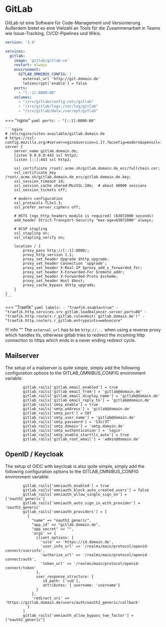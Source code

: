 # GitLab

GitLab ist eine Software für Code-Management und Versionierung. Außerdem bietet es eine Vielzahl an Tools für die
Zusammenarbeit in Teams wie Issue-Tracking, CI/CD-Pipelines und Wikis.

```yaml
version: '3.9'

services:
  gitlab:
    image: 'gitlab/gitlab-ce'
    restart: always
    environment:
      GITLAB_OMNIBUS_CONFIG: |
        external_url 'http://git.domain.de'
        letsencrypt['enable'] = false
    ports:
      - "[::1]:8000:80"
    volumes:
      - "/srv/gitlab/config:/etc/gitlab"
      - "/srv/gitlab/logs:/var/log/gitlab"
      - "/srv/gitlab/data:/var/opt/gitlab"
```

=== "nginx"
    ```yaml
        ports:
          - "[::1]:8000:80"
    ```

    ```nginx
    # /etc/nginx/sites-available/gitlab.domain.de
    # https://ssl-config.mozilla.org/#server=nginx&version=1.17.7&config=modern&openssl=1.1.1d&guideline=5.6
    server {
        server_name gitlab.domain.de;
        listen 0.0.0.0:443 ssl http2;
        listen [::]:443 ssl http2;

        ssl_certificate /root/.acme.sh/gitlab.domain.de_ecc/fullchain.cer;
        ssl_certificate_key /root/.acme.sh/gitlab.domain.de_ecc/gitlab.domain.de.key;
        ssl_session_timeout 1d;
        ssl_session_cache shared:MozSSL:10m;  # about 40000 sessions
        ssl_session_tickets off;

        # modern configuration
        ssl_protocols TLSv1.3;
        ssl_prefer_server_ciphers off;

        # HSTS (ngx_http_headers_module is required) (63072000 seconds)
        add_header Strict-Transport-Security "max-age=63072000" always;

        # OCSP stapling
        ssl_stapling on;
        ssl_stapling_verify on;

        location / {
            proxy_pass http://[::1]:8000/;
            proxy_http_version 1.1;
            proxy_set_header Upgrade $http_upgrade;
            proxy_set_header Connection 'upgrade';
            proxy_set_header X-Real-IP $proxy_add_x_forwarded_for;
            proxy_set_header X-Forwarded-For $remote_addr;
            proxy_set_header X-Forwarded-Proto $scheme;
            proxy_set_header Host $host;
            proxy_cache_bypass $http_upgrade;
        }
    }
    ```

=== "Traefik"
    ```yaml
        labels:
          - "traefik.enable=true"
          - "traefik.http.services.srv_gitlab.loadbalancer.server.port=80"
          - "traefik.http.routers.r_gitlab.rule=Host(`gitlab.domain.de`)"
          - "traefik.http.routers.r_gitlab.entrypoints=websecure"
    ```

!!! info ""
	The `external_url` has to be `http://...` when using a reverse proxy which handles tls, otherwise gitlab tries
    to redirect the incoming http connection to https which ends in a never ending redirect cycle.

## Mailserver
The setup of a mailserver is quite simple, simply add the following configuration options 
to the GITLAB_OMNIBUS_CONFIG environment variable:  
```shell
        gitlab_rails['gitlab_email_enabled'] = true
        gitlab_rails['gitlab_email_from'] = 'gitlab@domain.de'
        gitlab_rails['gitlab_email_display_name'] = 'gitlab@domain.de'
        gitlab_rails['gitlab_email_reply_to'] = 'gitlab@domain.de'
        gitlab_rails['smtp_enable'] = true
        gitlab_rails['smtp_address'] = 'gitlab@domain.de'
        gitlab_rails['smtp_port'] = 587
        gitlab_rails['smtp_user_name'] = 'gitlab@domain.de'
        gitlab_rails['smtp_password'] = 'S3cr3T'
        gitlab_rails['smtp_domain'] = 'smtp.domain.de'
        gitlab_rails['smtp_authentication'] = 'login'
        gitlab_rails['smtp_enable_starttls_auto'] = true
		gitlab_rails['gitlab_root_email'] = 'admin@domain.de'
```

## OpenID / Keycloak
The setup of OIDC with keycloak is also quite simple, simply add the following configuration options 
to the GITLAB_OMNIBUS_CONFIG environment variable:  
```shell
        gitlab_rails['omniauth_enabled'] = true
        gitlab_rails['omniauth_block_auto_created_users'] = false
        gitlab_rails['omniauth_allow_single_sign_on'] = ['oauth2_generic']
        gitlab_rails['omniauth_auto_sign_in_with_provider'] = 'oauth2_generic'
        gitlab_rails['omniauth_providers'] = [
          {
            "name" => "oauth2_generic",
            "app_id" => "gitlab.domain.de",
            "app_secret" => "",
            'args' => {
              client_options: {
                'site' => 'https://id.domain.de',
                'user_info_url' => '/realms/main/protocol/openid-connect/userinfo',
                'authorize_url' => '/realms/main/protocol/openid-connect/auth',
                'token_url' => '/realms/main/protocol/openid-connect/token'
              },
              user_response_structure: {
                 id_path: ['sub'],
                 attributes: { username: 'username'}
              }
            },
            'redirect_uri' =>  'https://gitlab.domain.de/users/auth/oauth2_generic/callback'
          }
        ]
        gitlab_rails['omniauth_allow_bypass_two_factor'] = ["oauth2_generic"]
```